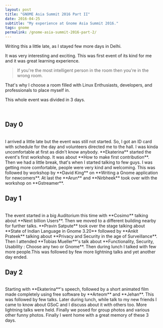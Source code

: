 ```yaml
---
layout: post
title: "GNOME Asia Summit 2016 Part II"
date: 2016-04-25
subtitle: "My experience at Gnome Asia Summit 2016."
tags: gnome
permalink: /gnome-asia-summit-2016-part-2/
---
```


Writing this a little late, as I stayed few more days in Delhi.

It was very interesting and exciting. This was first event of its kind for me and it was great learning experience.

> If you're the most intelligent person in the room then you're in the wrong room.

That's why I choose a room filled with Linux Enthusiasts, developers, and professionals to place myself in.

This whole event was divided in 3 days.

<br />

## Day 0
<br />
I arrived a little late but the event was still not started. So, I got an ID card with schedule for the day and volunteers directed me to the hall. I was kinda uncomfortable at first as didn't know anybody. **Ekaterina** started the event's first workshop. It was about **How to make first contribution**. Then we had a little break, that's when I started talking to few guys. I was getting more comfortable, people were very kind and welcoming. This was followed by workshop by **David King** on **Writing a Gnome application for newcomers**. At last the **Arun** and **Nirbheek** took over with the workshop on **Gstreamer**.

## Day 1
<br />
The event started in a big Auditorium this time with **Cosimo** talking about **Next billion Users**. Then we moved to a different building nearby for further talks. **Pravin Satpute** took over the stage talking about **State of Indian Language in Gnome 3.20** followed by **Ankit Prateek** talking about **Privacy and Security in the age of Surveillance**. Then I attended **Tobias Mueller**'s talk about **Functionality, Security, Usability : Choose any two or Gnome**. Then during lunch I talked with few more people.This was followed by few more lightning talks and yet another day ended.

## Day 2
<br />
Starting with **Ekaterina**'s speech, followed by a short animated film made completely using free software by **Arteom** and **Jehan**. This was followed by few talks. Later during lunch, while talk to my new friends I came to know about GSoC and I discuss about it with others too. More lightning talks were held. Finally we posed for group photos and various other funny photos. Finally I went home with a great memory of these 3 days.
